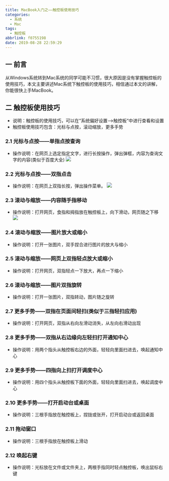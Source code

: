 ```yaml
---
title: MacBook入门之——触控板使用技巧
categories:
  - 系统
  - Mac
tags:
  - 触控板
abbrlink: f0755198
date: 2019-08-28 22:59:29
---
```

## 一 前言

从Windows系统转到Mac系统的同学可能不习惯，很大原因是没有掌握触控板的使用技巧，本文主要讲述Mac系统下触控板的使用技巧，相信通过本文的讲解，你能很快上手MacBook。 

<!--more-->

## 二 触控板使用技巧

* 说明：触控板的使用技巧，可以在“系统偏好设置—>触控板“中进行查看和设置
* 触控板使用技巧包含：光标与点按，滚动缩放，更多手势

### 2.1 光标与点按——单指点按查询
* 操作说明：在网页上选定指定文字，进行长按操作，弹出弹框，内容为查询文字的内容(类似于百度大全)
![][1]
### 2.2 光标与点按——双指点击
* 操作说明：在网页上双指长按，弹出操作菜单。
![][2]
### 2.3 滚动与缩放——内容随手指移动

* 操作说明：打开网页，食指和拇指放在触控板上，向下滑动，网页随之下移
![][3]
### 2.4 滚动与缩放——图片放大或缩小

* 操作说明：打开一张图片，双手捏合进行图片的放大与缩小

### 2.5 滚动与缩放——网页上双指轻点放大或缩小

* 操作说明：打开网页，双指轻点一下放大，再点一下缩小

### 2.6 滚动与缩放——图片双指旋转

* 操作说明：打开一张图片，双指转动，图片随之旋转

### 2.7 更多手势——双指在页面间轻扫(类似于三指轻扫应用)

* 操作说明：打开网页，双指从右向左滑动消失，从左向右滑动出现

### 2.8 更多手势——双指从右边缘向左轻扫打开通知中心

* 操作说明：用两个指头从触控板右边的外面，轻轻向里面扫进去，唤起通知中心

### 2.9 更多手势——四指向上扫打开调度中心

* 操作说明：用四个指头从触控板下面的外面，轻轻向里面扫进去，唤起调度中心

### 2.10 更多手势——打开启动台或桌面

* 操作说明：三根手指放在触控板上，捏拢或张开，打开启动台或返回桌面

### 2.11 拖动窗口

* 操作说明：三根手指放在触控板上滑动

### 2.12 唤起右键

* 操作说明：光标放在文件或文件夹上，两根手指同时轻点触控板，唤出鼠标右键




[1]: https://raw.githubusercontent.com/PGzxc/images/master/mac-images/mac-touch-single-click-fetch.png
[2]: https://raw.githubusercontent.com/PGzxc/images/master/mac-images/mac-touch-double-click.png
[3]: https://raw.githubusercontent.com/PGzxc/images/master/mac-images/mac-smooth-down.gif